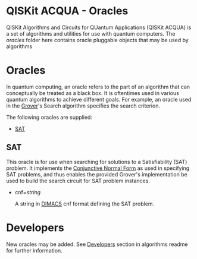 # QISKit ACQUA - Oracles

QISKit Algorithms and Circuits for QUantum Applications (QISKit ACQUA) is a set of algorithms and utilities
for use with quantum computers. 
The *oracles* folder here contains oracle pluggable objects that may be used by algorithms

# Oracles

In quantum computing, an oracle refers to the part of an algorithm that can conceptually be treated as a black box.
It is oftentimes used in various quantum algorithms to achieve different goals. 
For example, an oracle used in the [Grover](../../../qiskit_acqua#grover)'s Search algorithm specifies the search criterion.

The following oracles are supplied:

* [SAT](#sat)


## SAT

This oracle is for use when searching for solutions to a Satisfiability (SAT) problem. It implements the
[Conjunctive Normal Form](https://en.wikipedia.org/wiki/Conjunctive_normal_form) as used in specifying SAT problems,
and thus enables the provided Grover's implementation be used to build the search circuit for SAT problem instances.

* cnf=*string*

  A string in [DIMACS](http://www.satcompetition.org/2009/format-benchmarks2009.html) cnf format
  defining the SAT problem.


# Developers

New oracles may be added. See [Developers](../../../qiskit_acqua#developers) section in algorithms readme
for further information.
